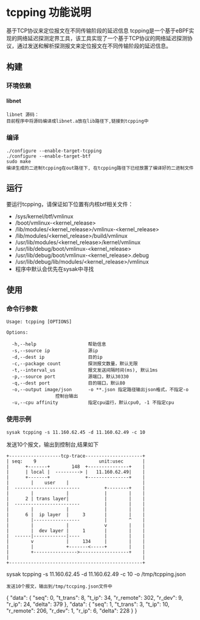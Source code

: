 # tcpping 功能说明
基于TCP协议来定位报文在不同传输阶段的延迟信息
tcpping是一个基于eBPF实现的网络延迟探测定界工具，该工具实现了一个基于TCP协议的网络延迟探测协议，通过发送和解析探测报文来定位报文在不同传输阶段的延迟信息。
## 构建
### 环境依赖

#### libnet

```
libnet 源码：
目前程序中将源码编译成libnet.a放在lib路径下,链接到tcpping中
```

### 编译
```
./configure --enable-target-tcpping
./configure --enable-target-btf
sudo make
编译生成的二进制tcpping在out路径下, 在tcpping路径下已经放置了编译好的二进制文件
```
## 运行
要运行tcpping，请保证如下位置有内核btf相关文件：
- /sys/kernel/btf/vmlinux
- /boot/vmlinux-<kernel_release>
- /lib/modules/<kernel_release>/vmlinux-<kernel_release>
- /lib/modules/<kernel_release>/build/vmlinux
- /usr/lib/modules/<kernel_release>/kernel/vmlinux
- /usr/lib/debug/boot/vmlinux-<kernel_release>
- /usr/lib/debug/boot/vmlinux-<kernel_release>.debug
- /usr/lib/debug/lib/modules/<kernel_release>/vmlinux
- 程序中默认会优先在sysak中寻找

## 使用
### 命令行参数
```
Usage: tcpping [OPTIONS]

Options:

  -h,--help                   帮助信息
  -s,--source ip              源ip
  -d,--dest ip                目的ip
  -c,--package count          探测报文数量，默认无限
  -t,--interval_us            报文发送间隔时间(ms), 默认1ms
  -p,--source port            源端口，默认30330
  -q,--dest port              目的端口，默认80
  -o,--output image/json      -o **.json 指定路径输出json格式，不指定-o
			      控制台输出
  -u,--cpu affinity           指定cpu运行，默认cpu0, -1 不指定cpu
```
### 使用示例
```
sysak tcpping -s 11.160.62.45 -d 11.160.62.49 -c 10
```
发送10个报文，输出到控制台,结果如下
```
+-------------------tcp-trace---------------------+
| seq:    9                       unit:usec       |
|      +-------+        148  +---------------+    |
|      | local |  ---------> |   11.160.62.49|    |
|      +-------+             +---------------+    |
|        |    user    |                           |
|  ------------------------         +--------+    |
|        |            |             |        |    |
|      2 | trans layer|             |        |    |
|  ------------------------         |        |    |
|        |            |             |        |    |
|      6 |  ip layer  |     3       |        |    |
|        |-----------------         |        ^    |
|        |            |             v        |    |
|        |  dev layer |     1       |        |    |
|  ------|------------|----         |        |    |
|        v            |     134     |        |    |
|        |            +-------<-----+        |    |
|        +---------------->------------------+    |
|                                                 |
+-------------------------------------------------+
```
sysak tcpping -s 11.160.62.45 -d 11.160.62.49 -c 10 -o /tmp/tcpping.json
```
发送10个报文，输出到/tmp/tccping.json文件中
```
{
        "data": {
                "seq":  0,
                "t_trans":      8,
                "t_ip": 34,
                "r_remote":     302,
                "r_dev":        9,
                "r_ip": 24,
                "delta":        379
        },
        "data": {
                "seq":  1,
                "t_trans":      3,
                "t_ip": 10,
                "r_remote":     206,
                "r_dev":        1,
                "r_ip": 6,
                "delta":        228
        }
}
```
